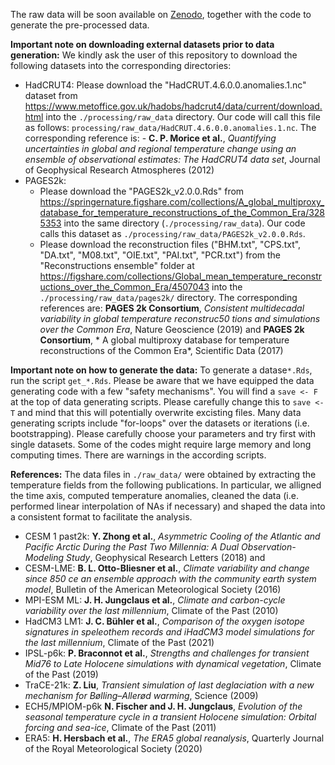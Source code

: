 The raw data will be soon available on [Zenodo](https://www.zenodo.org/), together with the code to generate the pre-processed data. 

**Important note on downloading external datasets prior to data generation:**
We kindly ask the user of this repository to download the following datasets into the corresponding directories:

- HadCRUT4: Please download the "HadCRUT.4.6.0.0.anomalies.1.nc" dataset from https://www.metoffice.gov.uk/hadobs/hadcrut4/data/current/download.html into the `./processing/raw_data` directory. Our code will call this file as follows: `processing/raw_data/HadCRUT.4.6.0.0.anomalies.1.nc`. The corresponding reference is: - **C. P. Morice et al.**, *Quantifying uncertainties in global and regional temperature change using an ensemble of observational estimates: The HadCRUT4 data set*, Journal of Geophysical Research Atmospheres (2012)
- PAGES2k: 
    - Please download the "PAGES2k_v2.0.0.Rds" from https://springernature.figshare.com/collections/A_global_multiproxy_database_for_temperature_reconstructions_of_the_Common_Era/3285353 into the same directory (`./processing/raw_data`). Our code calls this dataset as `./processing/raw_data/PAGES2k_v2.0.0.Rds`.
    - Please download the reconstruction files ("BHM.txt", "CPS.txt", "DA.txt", "M08.txt", "OIE.txt", "PAI.txt", "PCR.txt") from the "Reconstructions ensemble" folder at https://figshare.com/collections/Global_mean_temperature_reconstructions_over_the_Common_Era/4507043 into the `./processing/raw_data/pages2k/` directory.
    The corresponding references are: **PAGES 2k Consortium**, *Consistent multidecadal variability in global temperature reconstruc50 tions and simulations over the Common Era*, Nature Geoscience (2019) and **PAGES 2k Consortium**, * A global multiproxy database for temperature reconstructions of the Common Era*, Scientific Data (2017)
    
**Important note on how to generate the data:**
To generate a datase`*.Rds`, run the script `get_*.Rds`. Please be aware that we have equipped the data generating code with a few "safety mechanisms". You will find a `save <- F` at the top of data generating scripts. Please carefully change this to `save <- T` and mind that this will potentially overwrite excisting files. 
Many data generating scripts include "for-loops" over the datasets or iterations (i.e. bootstrapping). Please carefully choose your parameters and try first with single datasets. Some of the codes might require large memory and long computing times. There are warnings in the according scripts. 

**References:**
The data files in `./raw_data/` were obtained by extracting the temperature fields from the following publications. In particular, we alligned the time axis, computed temperature anomalies, cleaned the data (i.e. performed linear interpolation of NAs if necessary) and shaped the data into a consistent format to facilitate the analysis.

- CESM 1 past2k: **Y. Zhong et al.**, *Asymmetric Cooling of the Atlantic and Pacific Arctic During the Past Two Millennia: A Dual Observation-Modeling Study*, Geophysical Research Letters (2018) and 
- CESM-LME: **B. L. Otto-Bliesner et al.**, *Climate variability and change since 850 ce an ensemble approach with the community earth system model*, Bulletin of the American Meteorological Society (2016)
- MPI-ESM ML: **J. H. Jungclaus et al.**, *Climate and carbon-cycle variability over the last millennium*, Climate of the Past (2010)
- HadCM3 LM1: **J. C. Bühler et al.**, *Comparison of the oxygen isotope signatures in speleothem records and iHadCM3 model simulations for the last millennium*, Climate of the Past (2021)
- IPSL-p6k: **P. Braconnot et al.**, *Strengths and challenges for transient Mid76 to Late Holocene simulations with dynamical vegetation*, Climate of the Past (2019)
- TraCE-21k: **Z. Liu**, *Transient simulation of last deglaciation with a new mechanism for Bølling–Allerød warming*, Science (2009)
- ECH5/MPIOM-p6k **N. Fischer and J. H. Jungclaus**, *Evolution of the seasonal temperature cycle in a transient Holocene simulation: Orbital forcing and sea-ice*, Climate of the Past (2011)
- ERA5: **H. Hersbach et al.**, *The ERA5 global reanalysis*, Quarterly Journal of the Royal Meteorological Society (2020)
